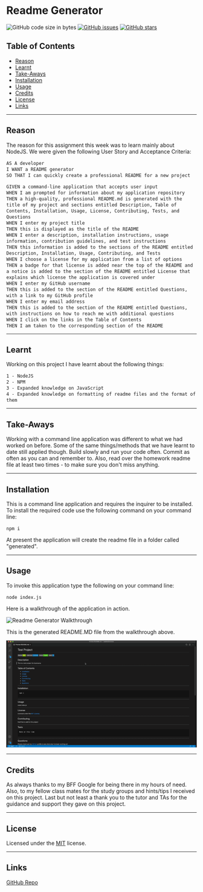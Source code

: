 # Readme Generator
![GitHub code size in bytes](https://img.shields.io/github/languages/code-size/jdbell123/readmeGenerator)
 [![GitHub issues](https://img.shields.io/github/issues/jdbell123/readmeGenerator)](https://github.com/jdbell123/readmeGenerator/issues)
 [![GitHub stars](https://img.shields.io/github/stars/jdbell123/readmeGenerator)](https://github.com/jdbell123/readmeGenerator/stargazers)
## Table of Contents

* [Reason](#reason)
* [Learnt](#learnt)
* [Take-Aways](#Take-Aways)
* [Installation](#installation)
* [Usage](#usage)
* [Credits](#credits)
* [License](#license)
* [Links](#links)

***

## Reason

The reason for this assignment this week was to learn mainly about NodeJS. We were given the following User Story and Acceptance Criteria:

```
AS A developer
I WANT a README generator
SO THAT I can quickly create a professional README for a new project
```

```
GIVEN a command-line application that accepts user input
WHEN I am prompted for information about my application repository
THEN a high-quality, professional README.md is generated with the title of my project and sections entitled Description, Table of Contents, Installation, Usage, License, Contributing, Tests, and Questions
WHEN I enter my project title
THEN this is displayed as the title of the README
WHEN I enter a description, installation instructions, usage information, contribution guidelines, and test instructions
THEN this information is added to the sections of the README entitled Description, Installation, Usage, Contributing, and Tests
WHEN I choose a license for my application from a list of options
THEN a badge for that license is added near the top of the README and a notice is added to the section of the README entitled License that explains which license the application is covered under
WHEN I enter my GitHub username
THEN this is added to the section of the README entitled Questions, with a link to my GitHub profile
WHEN I enter my email address
THEN this is added to the section of the README entitled Questions, with instructions on how to reach me with additional questions
WHEN I click on the links in the Table of Contents
THEN I am taken to the corresponding section of the README
```

---

## Learnt

Working on this project I have learnt about the following things:

    1 - NodeJS
    2 - NPM
    3 - Expanded knowledge on JavaScript
    4 - Expanded knowledge on formatting of readme files and the format of them

---

## Take-Aways

Working with a command line application was different to what we had worked on before. Some of the same things/methods that we have learnt to date still applied though. Build slowly and run your code often. Commit as often as you can and remember to. Also, read over the homework readme file at least two times - to make sure you don't miss anything.

---

## Installation

This is a command line application and requires the inquirer to be installed. To install the required code use the following command on your command line:
```
npm i
```
At present the application will create the readme file in a folder called "generated".

---

## Usage 

To invoke this application type the following on your command line:
```
node index.js
```

Here is a walkthrough of the application in action.

![Readme Generator Walkthrough](./assets/images/readmeGenerator.gif "Readme Generator Walkthrough")

This is the generated README.MD file from the walkthrough above.

![Readme Generator - Generated README.MD File](./assets/images/sampleREADME.gif "Generated README.MD File")

---

## Credits

As always thanks to my BFF Google for being there in my hours of need. Also, to my fellow class mates for the study groups and hints/tips I received on this project. Last but not least a thank you to the tutor and TAs for the guidance and support they gave on this project. 

---

## License


Licensed under the [MIT](./LICENSE) license.


---

## Links

[GitHub Repo](https://github.com/jdbell123/readmeGenerator)